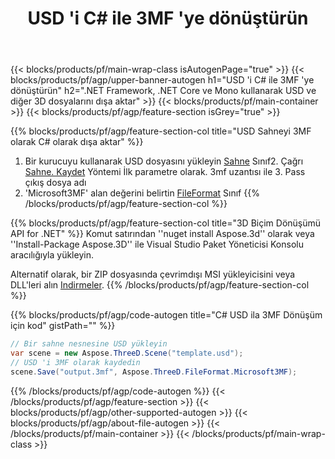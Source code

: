 ﻿---
title: USD 'i C# ile 3MF 'ye dönüştürün 
description: USD ve diğer 3D dosyalarını .NET kullanarak dönüştürün
url: /tr/net/conversion/usd-to-3mf/
family: 3d
platformtag: net
feature: conversion
informat: USD
outformat: 3MF
otherformats: DAE STL JT GLTF RVM DXF PDF ASE 
---
{{< blocks/products/pf/main-wrap-class isAutogenPage="true" >}}
{{< blocks/products/pf/agp/upper-banner-autogen h1="USD \'i C# ile 3MF \'ye dönüştürün" h2=".NET Framework, .NET Core ve Mono kullanarak USD ve diğer 3D dosyalarını dışa aktar" >}}
{{< blocks/products/pf/main-container >}}
{{< blocks/products/pf/agp/feature-section isGrey="true" >}}

{{% blocks/products/pf/agp/feature-section-col title="USD Sahneyi 3MF olarak C# olarak dışa aktar" %}}
1. Bir kurucuyu kullanarak USD dosyasını yükleyin [Sahne](https://apireference.aspose.com/3d/net/aspose.threed/scene) Sınıf2. Çağrı [Sahne. Kaydet](https://apireference.aspose.com/3d/net/aspose.threed/scene/methods/save/index) Yöntemi
İlk parametre olarak. 3mf uzantısı ile 3. Pass çıkış dosya adı
4. 'Microsoft3MF' alan değerini belirtin [FileFormat](https://apireference.aspose.com/3d/net/aspose.threed/fileformat/fields/index) Sınıf
{{% /blocks/products/pf/agp/feature-section-col %}}

{{% blocks/products/pf/agp/feature-section-col title="3D Biçim Dönüşümü API for .NET" %}}
Komut satırından ''nuget install Aspose.3d'' olarak veya ''Install-Package Aspose.3D'' ile Visual Studio Paket Yöneticisi Konsolu aracılığıyla yükleyin.

Alternatif olarak, bir ZIP dosyasında çevrimdışı MSI yükleyicisini veya DLL'leri alın [Indirmeler](https://downloads.aspose.com/3d/net).
{{% /blocks/products/pf/agp/feature-section-col %}}

{{% blocks/products/pf/agp/code-autogen title="C# USD ila 3MF Dönüşüm için kod" gistPath="" %}}
```cs
// Bir sahne nesnesine USD yükleyin 
var scene = new Aspose.ThreeD.Scene("template.usd");
// USD 'i 3MF olarak kaydedin 
scene.Save("output.3mf", Aspose.ThreeD.FileFormat.Microsoft3MF);

```
{{% /blocks/products/pf/agp/code-autogen %}}
{{< /blocks/products/pf/agp/feature-section >}}
{{< blocks/products/pf/agp/other-supported-autogen >}}
{{< blocks/products/pf/agp/about-file-autogen >}}
{{< /blocks/products/pf/main-container >}}
{{< /blocks/products/pf/main-wrap-class >}}